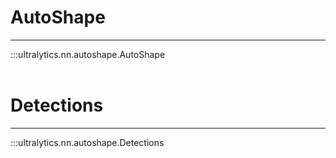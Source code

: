 # AutoShape
---
:::ultralytics.nn.autoshape.AutoShape
<br><br>

# Detections
---
:::ultralytics.nn.autoshape.Detections
<br><br>
